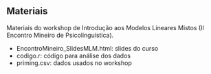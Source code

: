 ## Materiais

Materiais do workshop de Introdução aos Modelos Lineares Mistos (II Encontro Mineiro de Psicolinguística).

- EncontroMineiro_SlidesMLM.html: slides do curso
- codigo.r: código para análise dos dados
- priming.csv: dados usados no workshop